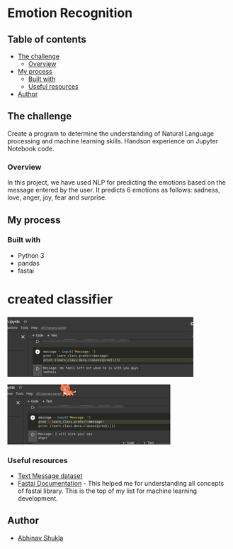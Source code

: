 # Emotion Recognition 

## Table of contents

- [The challenge](#the-challenge)
  - [Overview](#overview)
- [My process](#my-process)
  - [Built with](#built-with)
  - [Useful resources](#useful-resources)
- [Author](#author)


## The challenge

Create a program to determine the understanding of Natural Language processing and machine learning skills. Handson experience on Jupyter Notebook code.

### Overview

In this project, we have used NLP for predicting the emotions based on the message entered by the user. It predicts 6 emotions as follows: sadness, love, anger, joy, fear and surprise.

## My process

### Built with

- Python 3
- pandas
- fastai

# created classifier

![alt text](images/output_one.png)

![alt text](images/output_two.png)

### Useful resources

- [Text Message dataset](https://www.kaggle.com/parulpandey/emotion-dataset) 
- [Fastai Documentation](https://docs.fast.ai/) - This helped me for understanding all concepts of fastai library. This is the top of my list for machine learning development.

## Author

- [Abhinav Shukla](Programmer,TCS,Pune)